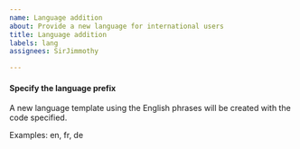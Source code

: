 ```yaml
---
name: Language addition
about: Provide a new language for international users
title: Language addition
labels: lang
assignees: SirJimmothy

---
```


#### Specify the language prefix
A new language template using the English phrases will be created with the code specified.

Examples: en, fr, de
